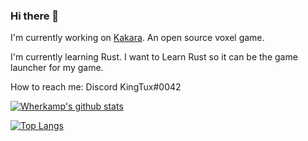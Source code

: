 ### Hi there 👋
I'm currently working on [Kakara](https://github.com/kakaragame). An open source voxel game. 

I'm currently learning Rust. I want to Learn Rust so it can be the game launcher for my game. 

How to reach me: Discord KingTux#0042

[![Wherkamp's github stats](https://github-readme-stats.vercel.app/api?username=wherkamp)](https://github.com/wherkamp/github-readme-stats)

[![Top Langs](https://github-readme-stats.vercel.app/api/top-langs/?username=KingTux)](https://github.com/anuraghazra/github-readme-stats)

<!--
**wherkamp/wherkamp** is a ✨ _special_ ✨ repository because its `README.md` (this file) appears on your GitHub profile.

Here are some ideas to get you started:

- 🔭 I’m currently working on ...
- 🌱 I’m currently learning ...
- 👯 I’m looking to collaborate on ...
- 🤔 I’m looking for help with ...
- 💬 Ask me about ...
- 📫 How to reach me: ...
- 😄 Pronouns: ...
- ⚡ Fun fact: ...
-->
